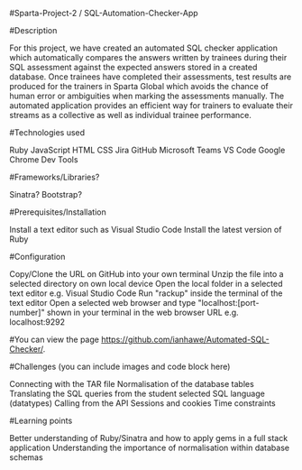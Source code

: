 #Sparta-Project-2 / SQL-Automation-Checker-App

#Description

For this project, we have created an automated SQL checker application which automatically compares the answers written by trainees during their SQL assessment against the expected answers stored in a created database. Once trainees have completed their assessments, test results are produced for the trainers in Sparta Global which avoids the chance of human error or ambiguities when marking the assessments manually. The automated application provides an efficient way for trainers to evaluate their streams as a collective as well as individual trainee performance.

#Technologies used

Ruby
JavaScript
HTML
CSS
Jira
GitHub
Microsoft Teams
VS Code
Google Chrome Dev Tools

#Frameworks/Libraries?

Sinatra?
Bootstrap?

#Prerequisites/Installation

Install a text editor such as Visual Studio Code
Install the latest version of Ruby

#Configuration

Copy/Clone the URL on GitHub into your own terminal
Unzip the file into a selected directory on own local device
Open the local folder in a selected text editor e.g. Visual Studio Code
Run "rackup" inside the terminal of the text editor
Open a selected web browser and type "localhost:[port-number]" shown in your terminal in the web browser URL e.g. localhost:9292

#You can view the page https://github.com/ianhawe/Automated-SQL-Checker/.

#Challenges (you can include images and code block here)

Connecting with the TAR file
Normalisation of the database tables
Translating the SQL queries from the student selected SQL language (datatypes)
Calling from the API
Sessions and cookies
Time constraints

#Learning points

Better understanding of Ruby/Sinatra and how to apply gems in a full stack application
Understanding the importance of normalisation within database schemas